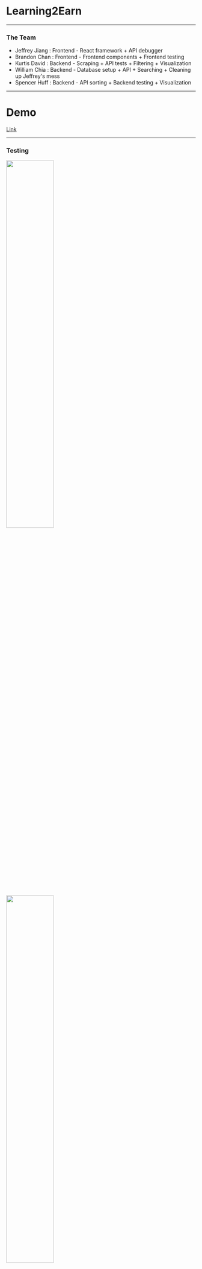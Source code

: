# Learning2Earn



---

### The Team

- Jeffrey Jiang : Frontend - React framework + API debugger
- Brandon Chan : Frontend - Frontend components + Frontend testing
- Kurtis David : Backend - Scraping + API tests + Filtering + Visualization
- William Chia : Backend - Database setup + API + Searching + Cleaning up Jeffrey's mess
- Spencer Huff : Backend - API sorting + Backend testing + Visualization

---

# Demo

[Link](http://learning2earn.me)

---

### Testing

<img src="https://i.imgur.com/QIXphto.jpg" width="50%" height ="50%"/>
<img src="https://i.imgur.com/FLVkLks.png" width="50%" height ="50%"/>
<img src="https://i.imgur.com/EwwWznE.png" width="50%" height ="50%"/>
<img src="https://i.imgur.com/DclOg50.png" width="50%" height ="50%"/>

---

# Self Critique

---

### What Did We Do Well?

- Good communication
- Good separation of frontend and backend
- Solid Filtering + Sorting
- Searching is "Google Like"
- Robust API (can survive a DDOS)

---

### What Did We Learn?

- How to use React
- How to set up an API
- AWS
- Sometimes the best solution is to make it yourself
- Don't DDOS yourself (API calls in `render()` are bad)

---

### What Could We Do Better?

- Bi-Weekly "Hackathons"
- Frontend aesthetics could use work
- Frontend code quality could use improvement
- More data

---

### What Puzzles Us?

- Asynchronous programming
- Selenium testing
- D3 + React
- Why some big websites have bad APIs

---

# Other Critique

---

### What Did They Do Well?

---

### What Did We Learn?

---

# What Could They Do Better?

---

# What Puzzles Us?

---
